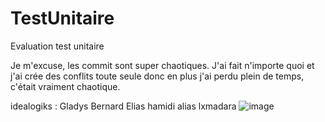 # TestUnitaire
Evaluation test unitaire 


Je m'excuse, les commit sont super chaotiques. J'ai fait n'importe quoi et j'ai crée des conflits toute seule donc en plus j'ai perdu plein de temps, c'était vraiment chaotique. 


idealogiks : Gladys Bernard 
             Elias hamidi alias lxmadara 
![image](https://github.com/user-attachments/assets/2c5c085d-73fa-4a18-986d-f4fcd3058010)

